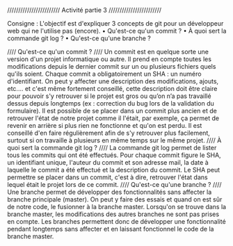 //////////////////////// Activité partie 3 ////////////////////////

Consigne :
L'objectif est d'expliquer 3 concepts de git pour un développeur web qui ne l'utilise pas (encore).
•	Qu'est-ce qu'un commit ?
•	À quoi sert la commande git log ?
•	Qu'est-ce qu'une branche ?

//// Qu'est-ce qu'un commit ? ////
Un commit est en quelque sorte une version d'un projet informatique ou autre. Il prend en compte toutes les modifications depuis le dernier commit sur un ou plusieurs fichiers quels qu'ils soient. Chaque commit a obligatoirement un SHA : un numéro d'identifiant. On peut y affecter une description des modifications, ajouts, etc.… et c'est même fortement conseillé, cette description doit être claire pour pouvoir s'y retrouver si le projet est gros ou qu’on n’a pas travaillé dessus depuis longtemps (ex : correction du bug lors de la validation du formulaire). Il est possible de se placer dans un commit plus ancien et de retrouver l'état de notre projet comme il l'était, par exemple, ça permet de revenir en arrière si plus rien ne fonctionne et qu'on est perdu. Il est conseillé d'en faire régulièrement afin de s'y retrouver plus facilement, surtout si on travaille à plusieurs en même temps sur le même projet.
//// À quoi sert la commande git log ? ////
La commande git log permet de lister tous les commits qui ont été effectués. Pour chaque commit figure le SHA, un identifiant unique, l'auteur du commit et son adresse mail, la date à laquelle le commit a été effectué et la description du commit. Le SHA peut permettre se placer dans un commit, c'est à dire, retrouver l'état dans lequel était le projet lors de ce commit.
//// Qu'est-ce qu'une branche ? ////
Une branche permet de développer des fonctionnalités sans affecter la branche principale (master). On peut y faire des essais et quand on est sûr de notre code, le fusionner à la branche master. Lorsqu'on se trouve dans la branche master, les modifications des autres branches ne sont pas prises en compte. Les branches permettent donc de développer une fonctionnalité pendant longtemps sans affecter et en laissant fonctionnel le code de la branche master.
